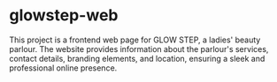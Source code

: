 # glowstep-web
This project is a frontend web page for GLOW STEP, a ladies' beauty parlour. The website provides information about the parlour's services, contact details, branding elements, and location, ensuring a sleek and professional online presence.
